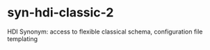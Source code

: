 # syn-hdi-classic-2
HDI Synonym: access to flexible classical schema, configuration file templating 